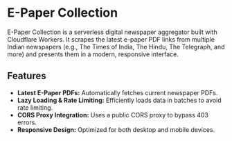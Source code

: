 # E-Paper Collection

E-Paper Collection is a serverless digital newspaper aggregator built with Cloudflare Workers. It scrapes the latest e-paper PDF links from multiple Indian newspapers (e.g., The Times of India, The Hindu, The Telegraph, and more) and presents them in a modern, responsive interface.

## Features

- **Latest E-Paper PDFs:** Automatically fetches current newspaper PDFs.
- **Lazy Loading & Rate Limiting:** Efficiently loads data in batches to avoid rate limiting.
- **CORS Proxy Integration:** Uses a public CORS proxy to bypass 403 errors.
- **Responsive Design:** Optimized for both desktop and mobile devices.
